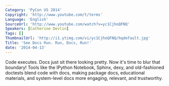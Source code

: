 ```yaml
---
Category: 'PyCon US 2014'
Copyright: 'http://www.youtube.com/t/terms'
Language: 'English'
SourceUrl: 'http://www.youtube.com/watch?v=yc1CjhoQFNQ'
Speakers: [Catherine Devlin]
Tags: []
ThumbnailUrl: 'http://i1.ytimg.com/vi/yc1CjhoQFNQ/hqdefault.jpg'
Title: 'See Docs Run. Run, Docs, Run!'
date: '2014-04-13'
---
```

Code executes. Docs just sit there looking pretty. Now it's time to blur that boundary! Tools like the IPython Notebook, Sphinx, dexy, and old-fashioned doctests blend code with docs, making package docs, educational materials, and system-level docs more engaging, relevant, and trustworthy.
